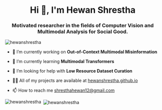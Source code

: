 <h1 align="center">Hi 👋, I'm Hewan Shrestha</h1>
<h3 align="center">Motivated researcher in the fields of Computer Vision and Multimodal Analysis for Social Good.</h3>

<p align="left"> <img src="https://komarev.com/ghpvc/?username=hewanshrestha&label=Profile%20views&color=0e75b6&style=flat" alt="hewanshrestha" /> </p>


- 🔭 I’m currently working on **Out-of-Context Multimodal Misinformation**

- 🌱 I’m currently learning **Multimodal Transformers**

- 🤝 I’m looking for help with **Low Resource Dataset Curation**

- 👨‍💻 All of my projects are available at [hewanshrestha.github.io](https://hewanshrestha.github.io)

- 📫 How to reach me shresthahewan12@gmail.com



<p><img align="left" src="https://github-readme-stats.vercel.app/api/top-langs?username=hewanshrestha&show_icons=true&locale=en&layout=compact" alt="hewanshrestha" /></p>

<p>&nbsp;<img align="center" src="https://github-readme-stats.vercel.app/api?username=hewanshrestha&show_icons=true&locale=en" alt="hewanshrestha" /></p>

